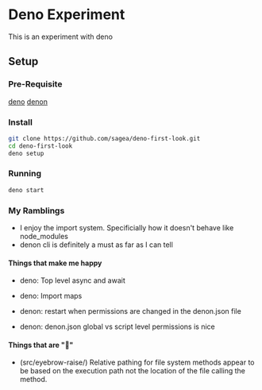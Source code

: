 # Deno Experiment
This is an experiment with deno

## Setup
### Pre-Requisite
[deno](https://deno.land/#installation)
[denon](https://deno.land/x/denon#install)

### Install

```bash
git clone https://github.com/sagea/deno-first-look.git
cd deno-first-look
deno setup
```

### Running
```bash
deno start
```

### My Ramblings
- I enjoy the import system. Specificially how it doesn't behave like node_modules
- denon cli is definitely a must as far as I can tell


#### Things that make me happy

- deno: Top level async and await
- deno: Import maps


- denon: restart when permissions are changed in the denon.json file
- denon: denon.json global vs script level permissions is nice

#### Things that are "🤨"
- (src/eyebrow-raise/) Relative pathing for file system methods appear to be based on the execution path not the location of the file calling the method.